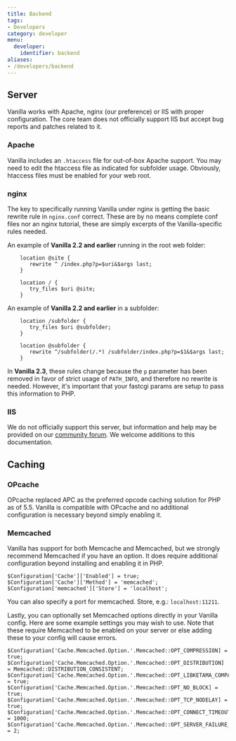 ```yaml
---
title: Backend
tags:
- Developers
category: developer
menu:
  developer:
    identifier: backend
aliases:
- /developers/backend
---
```

## Server

Vanilla works with Apache, nginx (our preference) or IIS with proper configuration. The core team does not officially support IIS but accept bug reports and patches related to it.

### Apache

Vanilla includes an `.htaccess` file for out-of-box Apache support. You may need to edit the htaccess file as indicated for subfolder usage. Obviously, htaccess files must be enabled for your web root.

### nginx

The key to specifically running Vanilla under nginx is getting the basic rewrite rule in `nginx.conf` correct. These are by no means complete conf files nor an nginx tutorial, these are simply excerpts of the Vanilla-specific rules needed.

An example of **Vanilla 2.2 and earlier** running in the root web folder:

        location @site {
           rewrite ^ /index.php?p=$uri&$args last;
        }
        
        location / {
           try_files $uri @site;
        }

An example of **Vanilla 2.2 and earlier** in a subfolder:

        location /subfolder {
           try_files $uri @subfolder;
        }

        location @subfolder {
           rewrite ^/subfolder(/.*) /subfolder/index.php?p=$1&$args last;
        }

In **Vanilla 2.3**, these rules change because the `p` parameter has been removed in favor of strict usage of `PATH_INFO`, and therefore no rewrite is needed. However, it's important that your fastcgi params are setup to pass this information to PHP.

### IIS

We do not officially support this server, but information and help may be provided on our [community forum](https://open.vanillaforums.com). We welcome additions to this documentation.

## Caching

### OPcache

OPcache replaced APC as the preferred opcode caching solution for PHP as of 5.5. Vanilla is compatible with OPcache and no additional configuration is necessary beyond simply enabling it.

### Memcached

Vanilla has support for both Memcache and Memcached, but we strongly recommend Memcached if you have an option. It does require additional configuration beyond installing and enabling it in PHP.

```
$Configuration['Cache']['Enabled'] = true;
$Configuration['Cache']['Method'] = 'memcached';
$Configuration['memcached']['Store'] = 'localhost';
```

You can also specify a port for memcached. Store, e.g.: `localhost:11211`.

Lastly, you can optionally set Memcached options directly in your Vanilla config. Here are some example settings you may wish to use. Note that these require Memcached to be enabled on your server or else adding these to your config will cause errors.

```
$Configuration['Cache.Memcached.Option.'.Memcached::OPT_COMPRESSION] = true;
$Configuration['Cache.Memcached.Option.'.Memcached::OPT_DISTRIBUTION] = Memcached::DISTRIBUTION_CONSISTENT;
$Configuration['Cache.Memcached.Option.'.Memcached::OPT_LIBKETAMA_COMPATIBLE] = true;
$Configuration['Cache.Memcached.Option.'.Memcached::OPT_NO_BLOCK] = true;
$Configuration['Cache.Memcached.Option.'.Memcached::OPT_TCP_NODELAY] = true;
$Configuration['Cache.Memcached.Option.'.Memcached::OPT_CONNECT_TIMEOUT] = 1000;
$Configuration['Cache.Memcached.Option.'.Memcached::OPT_SERVER_FAILURE_LIMIT] = 2;
```
